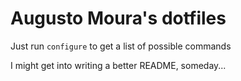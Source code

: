 # Augusto Moura's dotfiles

Just run `configure` to get a list of possible commands

I might get into writing a better README, someday...
